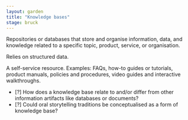 ```yaml
---  
layout: garden
title: "Knowledge bases"
stage: bruck
---
```


Repositories or databases that store and organise information, data, and knowledge related to a specific topic, product, service, or organisation.

Relies on structured data.

A self-service resource. Examples: FAQs, how-to guides or tutorials, product manuals, policies and procedures, video guides and interactive walkthroughs.

- [?] How does a knowledge base relate to and/or differ from other information artifacts like databases or documents?
- [?] Could oral storytelling traditions be conceptualised as a form of knowledge base?